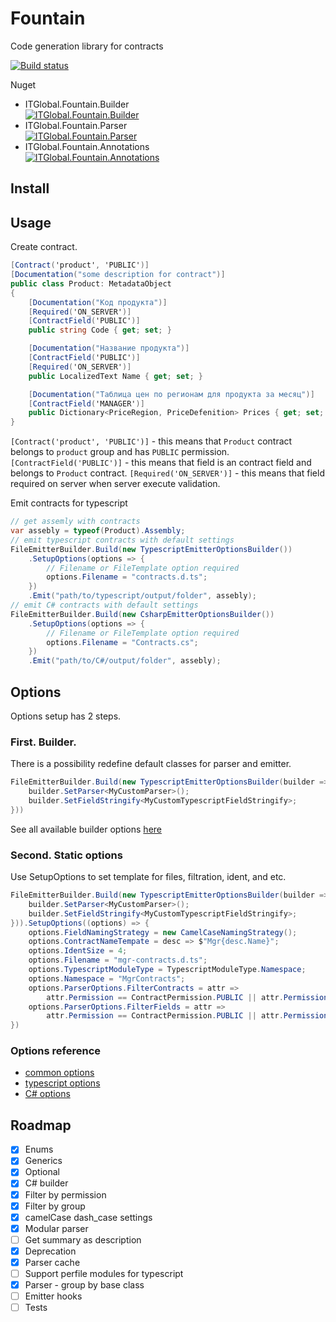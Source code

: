 # Fountain
Code generation library for contracts

[![Build status](https://ci.appveyor.com/api/projects/status/7lplwn0fsismdm0f?svg=true)](https://ci.appveyor.com/project/itgloballlc/fountain)

Nuget
* ITGlobal.Fountain.Builder <br> [![ITGlobal.Fountain.Builder](https://img.shields.io/nuget/v/ITGlobal.Fountain.Builder.svg)](https://www.nuget.org/packages/ITGlobal.Fountain.Builder/)
* ITGlobal.Fountain.Parser <br> [![ITGlobal.Fountain.Parser](https://img.shields.io/nuget/v/ITGlobal.Fountain.Parser.svg)](https://www.nuget.org/packages/ITGlobal.Fountain.Parser/)
* ITGlobal.Fountain.Annotations <br> [![ITGlobal.Fountain.Annotations](https://img.shields.io/nuget/v/ITGlobal.Fountain.Annotations.svg)](https://www.nuget.org/packages/ITGlobal.Fountain.Annotations/)

## Install

## Usage
Create contract.
```C#
[Contract('product', 'PUBLIC')]
[Documentation("some description for contract")]
public class Product: MetadataObject
{
    [Documentation("Код продукта")]
    [Required('ON_SERVER')]
    [ContractField('PUBLIC')]
    public string Code { get; set; }

    [Documentation("Название продукта")]
    [ContractField('PUBLIC')]
    [Required('ON_SERVER')]
    public LocalizedText Name { get; set; }

    [Documentation("Таблица цен по регионам для продукта за месяц")]
    [ContractField('MANAGER')]
    public Dictionary<PriceRegion, PriceDefenition> Prices { get; set; }
}
``` 
`[Contract('product', 'PUBLIC')]` - this means that `Product` contract belongs to `product` group and has `PUBLIC` permission.
`[ContractField('PUBLIC')]` - this means that field is an contract field and belongs to `Product` contract.
`[Required('ON_SERVER')]` - this means that field required on server when server execute validation.

Emit contracts for typescript
```C#
// get assemly with contracts
var assebly = typeof(Product).Assembly;
// emit typescript contracts with default settings
FileEmitterBuilder.Build(new TypescriptEmitterOptionsBuilder())
    .SetupOptions(options => {
        // Filename or FileTemplate option required
        options.Filename = "contracts.d.ts";
    })
    .Emit("path/to/typescript/output/folder", assebly);
// emit C# contracts with default settings
FileEmitterBuilder.Build(new CsharpEmitterOptionsBuilder())
    .SetupOptions(options => {
        // Filename or FileTemplate option required
        options.Filename = "Contracts.cs";
    })
    .Emit("path/to/C#/output/folder", assebly);
```

## Options
Options setup has 2 steps.

### First. Builder. 
There is a possibility redefine default classes for parser and emitter.
```C#
FileEmitterBuilder.Build(new TypescriptEmitterOptionsBuilder(builder => {
    builder.SetParser<MyCustomParser>();
    builder.SetFieldStringify<MyCustomTypescriptFieldStringify>;
}))
```

See all available builder options [here](https://github.com/ITGlobal/Fountain/blob/master/src/Builder/IEmitterOptionsBuilderSetup.cs)

### Second. Static options
Use SetupOptions to set template for files, filtration, ident, and etc.
```C#
FileEmitterBuilder.Build(new TypescriptEmitterOptionsBuilder(builder => {
    builder.SetParser<MyCustomParser>();
    builder.SetFieldStringify<MyCustomTypescriptFieldStringify>;
})).SetupOptions((options) => {
    options.FieldNamingStrategy = new CamelCaseNamingStrategy();
    options.ContractNameTempate = desc => $"Mgr{desc.Name}";
    options.IdentSize = 4;
    options.Filename = "mgr-contracts.d.ts";
    options.TypescriptModuleType = TypescriptModuleType.Namespace;
    options.Namespace = "MgrContracts";
    options.ParserOptions.FilterContracts = attr =>
        attr.Permission == ContractPermission.PUBLIC || attr.Permission == ContractPermission.MANAGER;
    options.ParserOptions.FilterFields = attr =>
        attr.Permission == ContractPermission.PUBLIC || attr.Permission == ContractPermission.MANAGER;
})
```

### Options reference
* [common options](https://github.com/ITGlobal/Fountain/blob/master/src/Builder/IEmitterOptions.cs)
* [typescript options](https://github.com/ITGlobal/Fountain/blob/master/src/Builder/Typescript/TypescriptEmitterOptions.cs)
* [C# options](https://github.com/ITGlobal/Fountain/blob/master/src/Builder/Csharp/CsharpEmitterOptions.cs)


## Roadmap
* [x] Enums
* [x] Generics
* [x] Optional
* [x] C# builder
* [x] Filter by permission
* [x] Filter by group
* [x] camelCase dash_case settings
* [x] Modular parser
* [ ] Get summary as description
* [x] Deprecation
* [x] Parser cache
* [ ] Support perfile modules for typescript
* [x] Parser - group by base class
* [ ] Emitter hooks
* [ ] Tests
